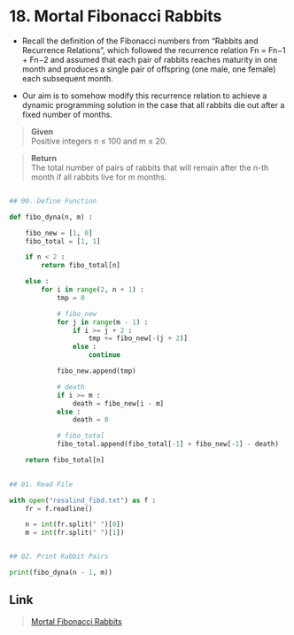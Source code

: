 # 18. Mortal Fibonacci Rabbits

* Recall the definition of the Fibonacci numbers from “Rabbits and Recurrence Relations”, 
which followed the recurrence relation Fn = Fn−1 + Fn−2 and assumed that each pair of rabbits reaches maturity 
in one month and produces a single pair of offspring (one male, one female) each subsequent month.

* Our aim is to somehow modify this recurrence relation to achieve a dynamic programming solution 
in the case that all rabbits die out after a fixed number of months.


> **Given**    
>  Positive integers n ≤ 100 and m ≤ 20.

> **Return**    
> The total number of pairs of rabbits that will remain after the n-th month if all rabbits live for m months.
 
```python

## 00. Define Function

def fibo_dyna(n, m) :

	fibo_new = [1, 0]
	fibo_total = [1, 1]

	if n < 2 :
		return fibo_total[n]

	else :
		for i in range(2, n + 1) :
			tmp = 0

			# fibo_new
			for j in range(m - 1) :
				if i >= j + 2 :
					tmp += fibo_new[-(j + 2)]
				else :
					continue

			fibo_new.append(tmp)

			# death
			if i >= m :
				death = fibo_new[i - m]
			else :
				death = 0

			# fibo_total
			fibo_total.append(fibo_total[-1] + fibo_new[-1] - death)

	return fibo_total[n]
  

## 01. Read File

with open("rosalind_fibd.txt") as f :
	fr = f.readline()

	n = int(fr.split(" ")[0])
	m = int(fr.split(" ")[1])


## 02. Print Rabbit Pairs

print(fibo_dyna(n - 1, m))


```


## Link

> [Mortal Fibonacci Rabbits](http://rosalind.info/problems/fibd/)
